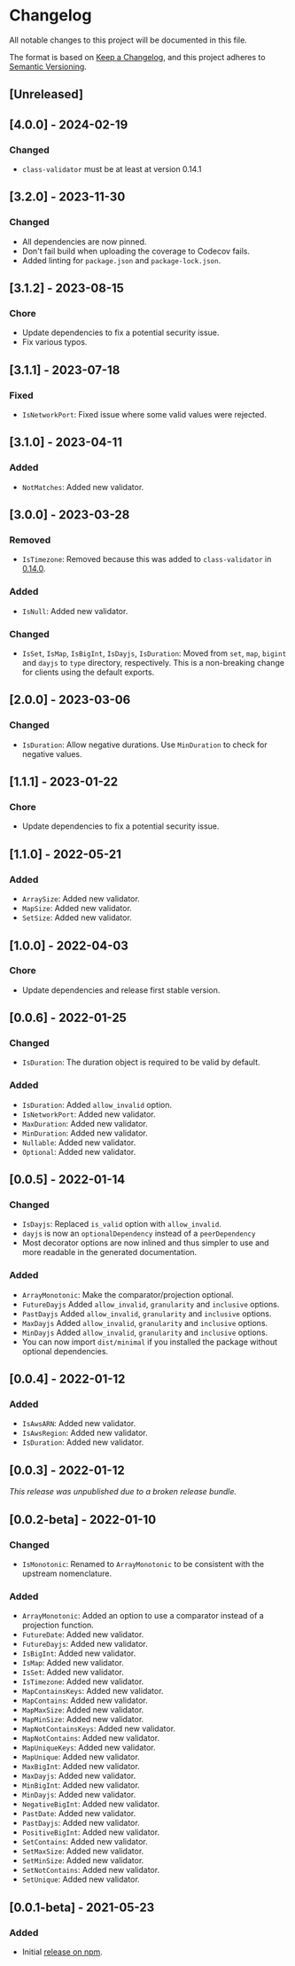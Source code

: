 # Changelog

All notable changes to this project will be documented in this file.

The format is based on [Keep a Changelog](https://keepachangelog.com/en/1.0.0/),
and this project adheres to [Semantic Versioning](https://semver.org/spec/v2.0.0.html).

## [Unreleased]

## [4.0.0] - 2024-02-19

### Changed

-   `class-validator` must be at least at version 0.14.1

## [3.2.0] - 2023-11-30

### Changed

-   All dependencies are now pinned.
-   Don't fail build when uploading the coverage to Codecov fails.
-   Added linting for `package.json` and `package-lock.json`.

## [3.1.2] - 2023-08-15

### Chore

-   Update dependencies to fix a potential security issue.
-   Fix various typos.

## [3.1.1] - 2023-07-18

### Fixed

-   `IsNetworkPort`: Fixed issue where some valid values were rejected.

## [3.1.0] - 2023-04-11

### Added

-   `NotMatches`: Added new validator.

## [3.0.0] - 2023-03-28

### Removed

-   `IsTimezone`: Removed because this was added to `class-validator` in [0.14.0](https://github.com/typestack/class-validator/blob/develop/CHANGELOG.md#0140-2022-12-09).

### Added

-   `IsNull`: Added new validator.

### Changed

-   `IsSet`, `IsMap`, `IsBigInt`, `IsDayjs`, `IsDuration`: Moved from `set`, `map`, `bigint` and `dayjs` to `type` directory, respectively. This is a non-breaking change for clients using the default exports.

## [2.0.0] - 2023-03-06

### Changed

-   `IsDuration`: Allow negative durations. Use `MinDuration` to check for negative values.

## [1.1.1] - 2023-01-22

### Chore

-   Update dependencies to fix a potential security issue.

## [1.1.0] - 2022-05-21

### Added

-   `ArraySize`: Added new validator.
-   `MapSize`: Added new validator.
-   `SetSize`: Added new validator.

## [1.0.0] - 2022-04-03

### Chore

-   Update dependencies and release first stable version.

## [0.0.6] - 2022-01-25

### Changed

-   `IsDuration`: The duration object is required to be valid by default.

### Added

-   `IsDuration`: Added `allow_invalid` option.
-   `IsNetworkPort`: Added new validator.
-   `MaxDuration`: Added new validator.
-   `MinDuration`: Added new validator.
-   `Nullable`: Added new validator.
-   `Optional`: Added new validator.

## [0.0.5] - 2022-01-14

### Changed

-   `IsDayjs`: Replaced `is_valid` option with `allow_invalid`.
-   `dayjs` is now an `optionalDependency` instead of a `peerDependency`
-   Most decorator options are now inlined and thus simpler to use and more readable in the generated documentation.

### Added

-   `ArrayMonotonic`: Make the comparator/projection optional.
-   `FutureDayjs` Added `allow_invalid`, `granularity` and `inclusive` options.
-   `PastDayjs` Added `allow_invalid`, `granularity` and `inclusive` options.
-   `MaxDayjs` Added `allow_invalid`, `granularity` and `inclusive` options.
-   `MinDayjs` Added `allow_invalid`, `granularity` and `inclusive` options.
-   You can now import `dist/minimal` if you installed the package without optional dependencies.

## [0.0.4] - 2022-01-12

### Added

-   `IsAwsARN`: Added new validator.
-   `IsAwsRegion`: Added new validator.
-   `IsDuration`: Added new validator.

## [0.0.3] - 2022-01-12

_This release was unpublished due to a broken release bundle._

## [0.0.2-beta] - 2022-01-10

### Changed

-   `IsMonotonic`: Renamed to `ArrayMonotonic` to be consistent with the upstream nomenclature.

### Added

-   `ArrayMonotonic`: Added an option to use a comparator instead of a projection function.
-   `FutureDate`: Added new validator.
-   `FutureDayjs`: Added new validator.
-   `IsBigInt`: Added new validator.
-   `IsMap`: Added new validator.
-   `IsSet`: Added new validator.
-   `IsTimezone`: Added new validator.
-   `MapContainsKeys`: Added new validator.
-   `MapContains`: Added new validator.
-   `MapMaxSize`: Added new validator.
-   `MapMinSize`: Added new validator.
-   `MapNotContainsKeys`: Added new validator.
-   `MapNotContains`: Added new validator.
-   `MapUniqueKeys`: Added new validator.
-   `MapUnique`: Added new validator.
-   `MaxBigInt`: Added new validator.
-   `MaxDayjs`: Added new validator.
-   `MinBigInt`: Added new validator.
-   `MinDayjs`: Added new validator.
-   `NegativeBigInt`: Added new validator.
-   `PastDate`: Added new validator.
-   `PastDayjs`: Added new validator.
-   `PositiveBigInt`: Added new validator.
-   `SetContains`: Added new validator.
-   `SetMaxSize`: Added new validator.
-   `SetMinSize`: Added new validator.
-   `SetNotContains`: Added new validator.
-   `SetUnique`: Added new validator.

## [0.0.1-beta] - 2021-05-23

### Added

-   Initial [release on npm](https://www.npmjs.com/package/class-validator-extended).
